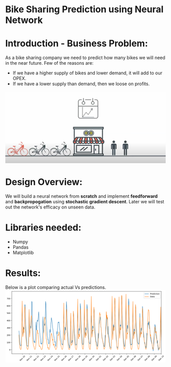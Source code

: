 # Bike Sharing Prediction using Neural Network

# Introduction - Business Problem:
As a bike sharing company we need to predict how many bikes we will need in the near future. Few of the reasons are:
  - If we have a higher supply of bikes and lower demand, it will add to our OPEX.
  - If we have a lower supply than demand, then we loose on profits.
  
![Bike Sharing](./assets/bikes.png)


# Design Overview:
We will build a neural network from __scratch__ and implement __feedforward__ and __backpropogation__ using __stochastic gradient descent__. 
Later we will test out the network's efficacy on unseen data.

# Libraries needed:
- Numpy
- Pandas
- Matplotlib

# Results:
Below is a plot comparing actual Vs predictions.
![Results](./assets/results.png)


